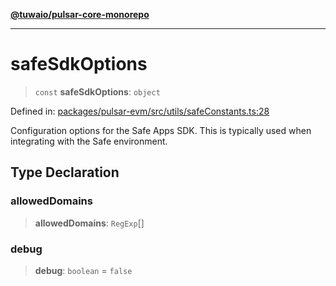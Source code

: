 [**@tuwaio/pulsar-core-monorepo**](../../../README.md)

***

# safeSdkOptions

> `const` **safeSdkOptions**: `object`

Defined in: [packages/pulsar-evm/src/utils/safeConstants.ts:28](https://github.com/TuwaIO/pulsar-core/blob/c81eb98e6cdcf718f4d05b7d7444cbfda0dec5d9/packages/pulsar-evm/src/utils/safeConstants.ts#L28)

Configuration options for the Safe Apps SDK.
This is typically used when integrating with the Safe environment.

## Type Declaration

### allowedDomains

> **allowedDomains**: `RegExp`[]

### debug

> **debug**: `boolean` = `false`
